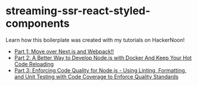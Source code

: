 # streaming-ssr-react-styled-components

Learn how this boilerplate was created with my tutorials on HackerNoon!

* [Part 1: Move over Next.js and Webpack!!](https://hackernoon.com/move-over-next-js-and-webpack-ba367f07545)
* [Part 2: A Better Way to Develop Node.js with Docker And Keep Your Hot Code Reloading](https://hackernoon.com/a-better-way-to-develop-node-js-with-docker-cd29d3a0093)
* [Part 3: Enforcing Code Quality for Node.js - Using Linting, Formatting, and Unit Testing with Code Coverage to Enforce Quality Standards](https://hackernoon.com/enforcing-code-quality-for-node-js-c3b837d7ae17)
